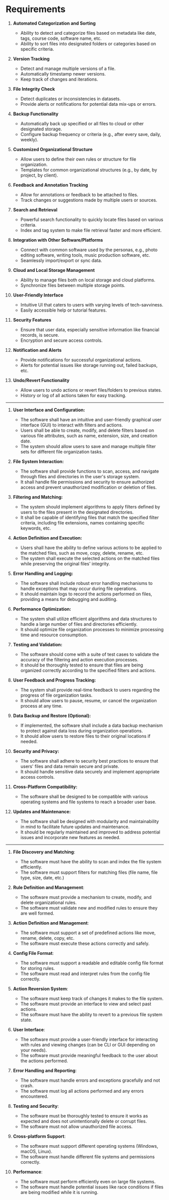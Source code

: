 # Requirements

1. **Automated Categorization and Sorting**
   - Ability to detect and categorize files based on metadata like date, tags,
     course code, software name, etc.
   - Ability to sort files into designated folders or categories based on
     specific criteria.

2. **Version Tracking**
   - Detect and manage multiple versions of a file.
   - Automatically timestamp newer versions.
   - Keep track of changes and iterations.

3. **File Integrity Check**
   - Detect duplicates or inconsistencies in datasets.
   - Provide alerts or notifications for potential data mix-ups or errors.

4. **Backup Functionality**
   - Automatically back up specified or all files to cloud or other designated
     storage.
   - Configure backup frequency or criteria (e.g., after every save, daily,
     weekly).

5. **Customized Organizational Structure**
   - Allow users to define their own rules or structure for file organization.
   - Templates for common organizational structures (e.g., by date, by project,
     by client).

6. **Feedback and Annotation Tracking**
   - Allow for annotations or feedback to be attached to files.
   - Track changes or suggestions made by multiple users or sources.

7. **Search and Retrieval**
   - Powerful search functionality to quickly locate files based on various
     criteria.
   - Index and tag system to make file retrieval faster and more efficient.

8. **Integration with Other Software/Platforms**
   - Connect with common software used by the personas, e.g., photo editing
     software, writing tools, music production software, etc.
   - Seamlessly import/export or sync data.

9. **Cloud and Local Storage Management**
   - Ability to manage files both on local storage and cloud platforms.
   - Synchronize files between multiple storage points.

10. **User-Friendly Interface**

    - Intuitive UI that caters to users with varying levels of tech-savviness.
    - Easily accessible help or tutorial features.

11. **Security Features**

    - Ensure that user data, especially sensitive information like financial
      records, is secure.
    - Encryption and secure access controls.

12. **Notification and Alerts**

    - Provide notifications for successful organizational actions.
    - Alerts for potential issues like storage running out, failed backups, etc.

13. **Undo/Revert Functionality**

    - Allow users to undo actions or revert files/folders to previous states.
    - History or log of all actions taken for easy tracking.

---

1. **User Interface and Configuration:**
   - The software shall have an intuitive and user-friendly graphical user
     interface (GUI) to interact with filters and actions.
   - Users shall be able to create, modify, and delete filters based on various
     file attributes, such as name, extension, size, and creation date.
   - The system should allow users to save and manage multiple filter sets for
     different file organization tasks.

2. **File System Interaction:**
   - The software shall provide functions to scan, access, and navigate through
     files and directories in the user's storage system.
   - It shall handle file permissions and security to ensure authorized access
     and prevent unauthorized modification or deletion of files.

3. **Filtering and Matching:**
   - The system should implement algorithms to apply filters defined by users to
     the files present in the designated directories.
   - It shall be capable of identifying files that match the specified filter
     criteria, including file extensions, names containing specific keywords,
     etc.

4. **Action Definition and Execution:**
   - Users shall have the ability to define various actions to be applied to the
     matched files, such as move, copy, delete, rename, etc.
   - The system shall execute the selected actions on the matched files while
     preserving the original files' integrity.

5. **Error Handling and Logging:**
   - The software shall include robust error handling mechanisms to handle
     exceptions that may occur during file operations.
   - It should maintain logs to record the actions performed on files, providing
     a means for debugging and auditing.

6. **Performance Optimization:**
   - The system shall utilize efficient algorithms and data structures to handle
     a large number of files and directories efficiently.
   - It should optimize file organization processes to minimize processing time
     and resource consumption.

7. **Testing and Validation:**
   - The software should come with a suite of test cases to validate the
     accuracy of the filtering and action execution processes.
   - It should be thoroughly tested to ensure that files are being organized
     correctly according to the specified filters and actions.

8. **User Feedback and Progress Tracking:**
   - The system shall provide real-time feedback to users regarding the progress
     of file organization tasks.
   - It should allow users to pause, resume, or cancel the organization process
     at any time.

9. **Data Backup and Restore (Optional):**
   - If implemented, the software shall include a data backup mechanism to
     protect against data loss during organization operations.
   - It should allow users to restore files to their original locations if
     needed.

10. **Security and Privacy:**
    - The software shall adhere to security best practices to ensure that users'
      files and data remain secure and private.
    - It should handle sensitive data securely and implement appropriate access
      controls.

11. **Cross-Platform Compatibility:**
    - The software shall be designed to be compatible with various operating
      systems and file systems to reach a broader user base.

12. **Updates and Maintenance:**
    - The software shall be designed with modularity and maintainability in mind
      to facilitate future updates and maintenance.
    - It should be regularly maintained and improved to address potential issues
      and incorporate new features as needed.

---

1. **File Discovery and Matching**:

   - The software must have the ability to scan and index the file system
     efficiently.
   - The software must support filters for matching files (file name, file type,
     size, date, etc.)

2. **Rule Definition and Management**:

   - The software must provide a mechanism to create, modify, and delete
     organizational rules.
   - The software must validate new and modified rules to ensure they are well
     formed.

3. **Action Definition and Management**:

   - The software must support a set of predefined actions like move, rename,
     delete, copy, etc.
   - The software must execute these actions correctly and safely.

4. **Config File Format**:

   - The software must support a readable and editable config file format for
     storing rules.
   - The software must read and interpret rules from the config file correctly.

5. **Action Reversion System**:

   - The software must keep track of changes it makes to the file system.
   - The software must provide an interface to view and select past actions.
   - The software must have the ability to revert to a previous file system
     state.

6. **User Interface**:

   - The software must provide a user-friendly interface for interacting with
     rules and viewing changes (can be CLI or GUI depending on your needs).
   - The software must provide meaningful feedback to the user about the actions
     performed.

7. **Error Handling and Reporting**:

   - The software must handle errors and exceptions gracefully and not crash.
   - The software must log all actions performed and any errors encountered.

8. **Testing and Security**:

   - The software must be thoroughly tested to ensure it works as expected and
     does not unintentionally delete or corrupt files.
   - The software must not allow unauthorized file access.

9. **Cross-platform Support**:

   - The software must support different operating systems (Windows, macOS,
     Linux).
   - The software must handle different file systems and permissions correctly.

10. **Performance**:

    - The software must perform efficiently even on large file systems.
    - The software must handle potential issues like race conditions if files
      are being modified while it is running.
